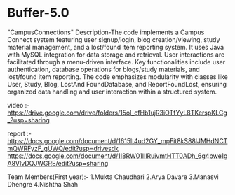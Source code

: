 # Buffer-5.0
"CampusConnections"
Description-The code implements a Campus Connect system featuring user signup/login, blog creation/viewing, study material management, and a lost/found item reporting system. It uses Java with MySQL integration for data storage and retrieval. User interactions are facilitated through a menu-driven interface. Key functionalities include user authentication, database operations for blogs/study materials, and lost/found item reporting. The code emphasizes modularity with classes like User, Study, Blog, LostAnd
FoundDatabase, and ReportFoundLost, ensuring organized data handling and user interaction within a structured system.

video :-https://drive.google.com/drive/folders/15ol_cfHb1ujR3iOTfYyL8TKerspKLCg_?usp=sharing

report :-https://docs.google.com/document/d/1615lt4ud2GY_mpFit8kS88lJMHdNCTmQWRFyzF_gUWQ/edit?usp=drivesdk
https://docs.google.com/document/d/1I8RW01lIlRuivmtHTT0ADh_6g4pwe1gA8VIvDQJWGRE/edit?usp=sharing

Team Members(First year):-
1.Mukta Chaudhari
2.Arya Davare
3.Manasvi Dhengre
4.Nishtha Shah
